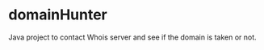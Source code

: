 domainHunter
============

Java project to contact Whois server and see if the domain is taken or not.
